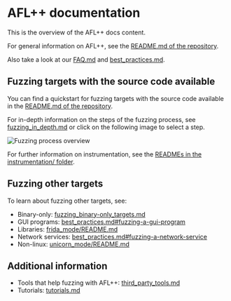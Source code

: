 # AFL++ documentation

This is the overview of the AFL++ docs content.

For general information on AFL++, see the
[README.md of the repository](../README.md).

Also take a look at our [FAQ.md](FAQ.md) and
[best_practices.md](best_practices.md).

## Fuzzing targets with the source code available

You can find a quickstart for fuzzing targets with the source code available in
the [README.md of the repository](../README.md#quick-start-fuzzing-with-afl).

For in-depth information on the steps of the fuzzing process, see
[fuzzing_in_depth.md](fuzzing_in_depth.md) or click on the following
image to select a step.

![Fuzzing process overview](https://raw.githubusercontent.com/AFLplusplus/AFLplusplus/dev/docs/resources/fuzzing_process_overview.drawio.svg "Fuzzing process overview")

For further information on instrumentation, see the
[READMEs in the instrumentation/ folder](../instrumentation/).

## Fuzzing other targets

To learn about fuzzing other targets, see:

* Binary-only: [fuzzing_binary-only_targets.md](fuzzing_binary-only_targets.md)
* GUI programs:
  [best_practices.md#fuzzing-a-gui-program](best_practices.md#fuzzing-a-gui-program)
* Libraries: [frida_mode/README.md](../frida_mode/README.md)
* Network services:
  [best_practices.md#fuzzing-a-network-service](best_practices.md#fuzzing-a-network-service)
* Non-linux: [unicorn_mode/README.md](../unicorn_mode/README.md)

## Additional information

* Tools that help fuzzing with AFL++:
  [third_party_tools.md](third_party_tools.md)
* Tutorials: [tutorials.md](tutorials.md)